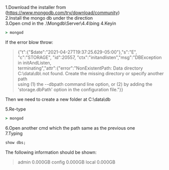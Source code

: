 1.Download the installer from (https://www.mongodb.com/try/download/community)  
2.Install the mongo db under the direction  
3.Open cmd in the .\Mongdb\Server\4.4\bing
4.Keyin 
```cmd  
> mongod
```
If the error blow throw:

> {"t":{"$date":"2021-04-27T19:37:25.629-05:00"},"s":"E",  "c":"STORAGE",  "id":20557,   "ctx":"initandlisten","msg":"DBException in initAndListen,  
> terminating","attr":{"error":"NonExistentPath: Data directory C:\\data\\db\\ not found. Create the missing directory or specify another path   
> using (1) the --dbpath command line option, or (2) by adding the 'storage.dbPath' option in the configuration file."}}

Then we need to create a new folder at C:\data\db  

5.Re-type 
```cmd
> mongod
```
6.Open another cmd which the path same as the previous one  
7.Typing
```cmd
show dbs;
```
The following information should be shown:
>admin   0.000GB 
>config  0.000GB 
>local   0.000GB 

